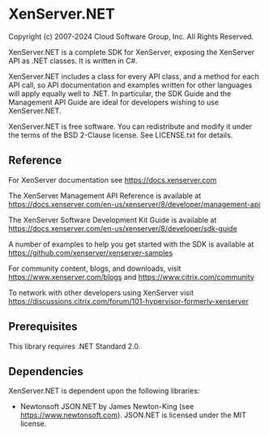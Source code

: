 # XenServer.NET

Copyright (c) 2007-2024 Cloud Software Group, Inc. All Rights Reserved.

XenServer.NET is a complete SDK for XenServer, exposing the XenServer
API as .NET classes. It is written in C#.

XenServer.NET includes a class for every API class, and a method for each API
call, so API documentation and examples written for other languages will apply
equally well to .NET. In particular, the SDK Guide and the Management API Guide
are ideal for developers wishing to use XenServer.NET.

XenServer.NET is free software. You can redistribute and modify it under the
terms of the BSD 2-Clause license. See LICENSE.txt for details.


## Reference

For XenServer documentation see https://docs.xenserver.com

The XenServer Management API Reference is available at
https://docs.xenserver.com/en-us/xenserver/8/developer/management-api

The XenServer Software Development Kit Guide is available at
https://docs.xenserver.com/en-us/xenserver/8/developer/sdk-guide

A number of examples to help you get started with the SDK is available at
https://github.com/xenserver/xenserver-samples

For community content, blogs, and downloads, visit
https://www.xenserver.com/blogs and https://www.citrix.com/community

To network with other developers using XenServer visit
https://discussions.citrix.com/forum/101-hypervisor-formerly-xenserver


## Prerequisites

This library requires .NET Standard 2.0.


## Dependencies

XenServer.NET is dependent upon the following libraries:

- Newtonsoft JSON.NET by James Newton-King (see https://www.newtonsoft.com).
  JSON.NET is licensed under the MIT license.